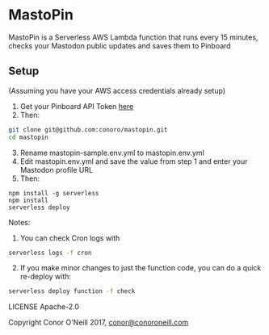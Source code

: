 # MastoPin

MastoPin is a Serverless AWS Lambda function that runs every 15 minutes, checks your
Mastodon public updates and saves them to Pinboard

## Setup

(Assuming you have your AWS access credentials already setup)

1. Get your Pinboard API Token [here](https://pinboard.in/settings/password)
2. Then:

```bash
git clone git@github.com:conoro/mastopin.git
cd mastopin
```

3. Rename mastopin-sample.env.yml to mastopin.env.yml
4. Edit mastopin.env.yml and save the value from step 1 and enter your Mastodon
   profile URL
5. Then:

```
npm install -g serverless
npm install
serverless deploy
```

Notes:

1. You can check Cron logs with

```bash
serverless logs -f cron
```

2. If you make minor changes to just the function code, you can do a quick
   re-deploy with:

```bash
serverless deploy function -f check
```

LICENSE Apache-2.0

Copyright Conor O'Neill 2017, conor@conoroneill.com
